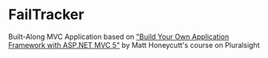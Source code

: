 # FailTracker
Built-Along MVC Application based on ["Build Your Own Application Framework with ASP.NET MVC 5"](https://app.pluralsight.com/library/courses/build-application-framework-aspdotnet-mvc-5/table-of-contents) by Matt Honeycutt's course on Pluralsight
